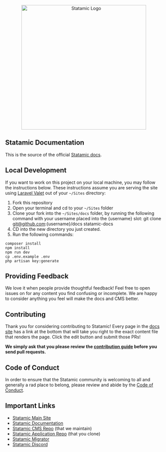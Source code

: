 <p align="center"><img src="https://statamic.com/assets/branding/Statamic-Logo+Wordmark-Rad.svg" width="400" alt="Statamic Logo" /></p>

## Statamic Documentation

This is the source of the official [Statamic docs][docs].


## Local Development

If you want to work on this project on your local machine, you may follow the instructions below. These instructions assume you are serving the site using [Laravel Valet](https://laravel.com/docs/valet) out of your `~/Sites` directory:

1. Fork this repository
2. Open your terminal and cd to your `~/Sites` folder
3. Clone your fork into the `~/Sites/docs` folder, by running the following command with your username placed into the {username} slot:
    git clone git@github.com:{username}/docs statamic-docs
4. CD into the new directory you just created.
5. Run the following commands:
  ```
  composer install
  npm install
  npm run dev
  cp .env.example .env
  php artisan key:generate
  ```

## Providing Feedback

We love it when people provide thoughtful feedback! Feel free to open issues on for any content you find confusing or incomplete. We are happy to consider anything you feel will make the docs and CMS better.


## Contributing

Thank you for considering contributing to Statamic! Every page in the [docs site](https://statamic.dev) has a link at the bottom that will take you right to the exact content file that renders the page. Click the edit button and submit those PRs!

**We simply ask that you please review the [contribution guide][contribution] before you send pull requests.**


## Code of Conduct

In order to ensure that the Statamic community is welcoming to all and generally a rad place to belong, please review and abide by the [Code of Conduct](https://github.com/statamic/cms/wiki/Code-of-Conduct).


## Important Links

- [Statamic Main Site](https://statamic.com)
- [Statamic Documentation][docs]
- [Statamic CMS Repo][cms-repo] (that we maintain)
- [Statamic Application Repo][app-repo] (that you clone)
- [Statamic Migrator](https://github.com/statamic/migrator)
- [Statamic Discord][discord]

[docs]: https://statamic.dev/
[discord]: https://statamic.com/discord
[contribution]: https://github.com/statamic/cms/blob/master/CONTRIBUTING.md
[app-repo]: https://github.com/statamic/statamic
[cms-repo]: https://github.com/statamic/cms
